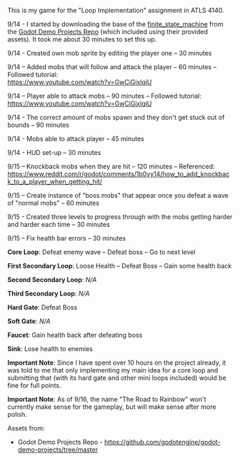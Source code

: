 This is my game for the "Loop Implementation" assignment in ATLS 4140.

9/14 - I started by downloading the base of the [finite_state_machine](https://github.com/godotengine/godot-demo-projects/tree/master/2d/finite_state_machine) from the [Godot Demo Projects Repo](https://github.com/godotengine/godot-demo-projects/tree/master) (which included using their provided assets). It took me about 30 minutes to set this up.

9/14 - Created own mob sprite by editing the player one – 30 minutes

9/14 – Added mobs that will follow and attack the player – 60 minutes – Followed tutorial:  
https://www.youtube.com/watch?v=GwCiGixlqiU

9/14 – Player able to attack mobs – 90 minutes – Followed tutorial:  
https://www.youtube.com/watch?v=GwCiGixlqiU

9/14 - The correct amount of mobs spawn and they don't get stuck out of bounds – 90 minutes

9/14 - Mobs able to attack player – 45 minutes

9/14 - HUD set-up – 30 minutes

9/15 – Knockback mobs when they are hit – 120 minutes – Referenced:
https://www.reddit.com/r/godot/comments/1b0vy14/how_to_add_knockback_to_a_player_when_getting_hit/

9/15 – Create instance of "boss mobs" that appear once you defeat a wave of "normal mobs" – 60 minutes

9/15 - Created three levels to progress through with the mobs getting harder and harder each time – 30 minutes

9/15 – Fix health bar errors – 30 minutes

**Core Loop**: Defeat enemy wave – Defeat boss – Go to next level

**First Secondary Loop**: Loose Health – Defeat Boss – Gain some health back

**Second Secondary Loop**: *N/A*

**Third Secondary Loop**:  *N/A*

**Hard Gate**: Defeat Boss

**Soft Gate**: *N/A*

**Faucet**: Gain health back after defeating boss

**Sink**: Lose health to enemies

**Important Note**: Since I have spent over 10 hours on the project already, it was told to me that only implementing my main idea for a core loop and submitting that (with its hard gate and other mini loops included) would be fine for full points.

**Important Note**: As of 9/16, the name "The Road to Rainbow" won't currently make sense for the gameplay, but will make sense after more polish.

Assets from:  

- Godot Demo Projects Repo - https://github.com/godotengine/godot-demo-projects/tree/master  


